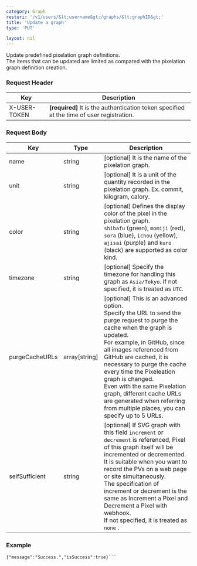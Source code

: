 ```yaml
---
category: Graph
resturi: '/v1/users/&lt;username&gt;/graphs/&lt;graphID&gt;'
title: 'Update a graph'
type: 'PUT'

layout: nil
---
```


Update predefined pixelation graph definitions.<br>The items that can be updated are limited as compared with the pixelation graph definition creation.

### Request Header

|Key|Description|
|---|---|
|X-USER-TOKEN|**[required]** It is the authentication token specified at the time of user registration.|


### Request Body

|Key|Type|Description|
|---|---|---|
|name|string|[optional] It is the name of the pixelation graph.|
|unit|string|[optional] It is a unit of the quantity recorded in the pixelation graph. Ex. commit, kilogram, calory.|
|color|string|[optional] Defines the display color of the pixel in the pixelation graph.<br>`shibafu` (green), `momiji` (red), `sora` (blue), `ichou` (yellow), `ajisai` (purple) and `kuro` (black) are supported as color kind.|
|timezone|string|[optional] Specify the timezone for handling this graph as `Asia/Tokyo`. If not specified, it is treated as `UTC`.|
|purgeCacheURLs|array[string]|[optional] This is an advanced option.<br>Specify the URL to send the purge request to purge the cache when the graph is updated.<br>For example, in GitHub, since all images referenced from GitHub are cached, it is necessary to purge the cache every time the Pixeleation graph is changed.<br>Even with the same Pixelation graph, different cache URLs are generated when referring from multiple places, you can specify up to 5 URLs.|
|selfSufficient|string|[optional] If SVG graph with this field `increment` or `decrement` is referenced, Pixel of this graph itself will be incremented or decremented.<br>It is suitable when you want to record the PVs on a web page or site simultaneously.<br>The specification of increment or decrement is the same as Increment a Pixel and Decrement a Pixel with webhook.<br>If not specified, it is treated as `none` .|

### Example

```$ curl -X PUT https://pixe.la/v1/users/a-know/graphs/test-graph -H 'X-USER-TOKEN:thisissecret' -d '{"name":"graph-name","unit":"commit","color":"shibafu","timezone":"Asia/Tokyo","purgeCacheURLs":["https://camo.githubusercontent.com/xxx/xxxx"]}'
{"message":"Success.","isSuccess":true}```
